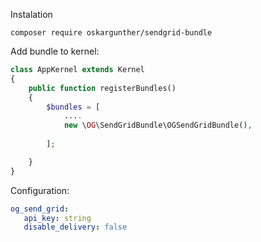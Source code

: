 Instalation

    composer require oskargunther/sendgrid-bundle
    
    
Add bundle to kernel:

```php
class AppKernel extends Kernel
{
    public function registerBundles()
    {
        $bundles = [
            ....
            new \OG\SendGridBundle\OGSendGridBundle(),
            
        ];

    }
}
```

Configuration:

```yaml
og_send_grid:
   api_key: string
   disable_delivery: false
```

